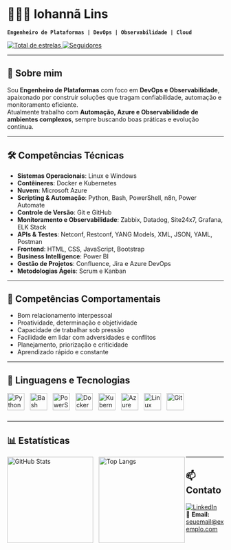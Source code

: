 # 👨🏻‍💻 Iohannã Lins

**`Engenheiro de Plataformas | DevOps | Observabilidade | Cloud`**

<p align="left">
    <a href="https://github.com/Iohas?tab=repositories&sort=stargazers">
        <img 
            alt="Total de estrelas" 
            title="Total de estrelas GitHub" 
            src="https://custom-icon-badges.demolab.com/github/stars/Iohas?color=55960c&style=for-the-badge&labelColor=488207&logo=star&label=Estrelas"
        />
    </a>
    <a href="https://github.com/Iohas?tab=followers">
        <img 
            alt="Seguidores" 
            title="Me siga no GitHub" 
            src="https://custom-icon-badges.demolab.com/github/followers/Iohas?color=236ad3&labelColor=1155ba&style=for-the-badge&logo=github&label=Seguidores&logoColor=white"
        />
    </a>
</p>

---

## 🚀 Sobre mim
Sou **Engenheiro de Plataformas** com foco em **DevOps e Observabilidade**, apaixonado por construir soluções que tragam confiabilidade, automação e monitoramento eficiente.  
Atualmente trabalho com **Automação, Azure e Observabilidade de ambientes complexos**, sempre buscando boas práticas e evolução contínua.  

---

## 🛠️ Competências Técnicas

- **Sistemas Operacionais**: Linux e Windows  
- **Contêineres**: Docker e Kubernetes  
- **Nuvem**: Microsoft Azure  
- **Scripting & Automação**: Python, Bash, PowerShell, n8n, Power Automate  
- **Controle de Versão**: Git e GitHub  
- **Monitoramento e Observabilidade**: Zabbix, Datadog, Site24x7, Grafana, ELK Stack
- **APIs & Testes**: Netconf, Restconf, YANG Models, XML, JSON, YAML, Postman  
- **Frontend**: HTML, CSS, JavaScript, Bootstrap  
- **Business Intelligence**: Power BI  
- **Gestão de Projetos**: Confluence, Jira e Azure DevOps  
- **Metodologias Ágeis**: Scrum e Kanban  

---

## 🤝 Competências Comportamentais
- Bom relacionamento interpessoal  
- Proatividade, determinação e objetividade  
- Capacidade de trabalhar sob pressão  
- Facilidade em lidar com adversidades e conflitos  
- Planejamento, priorização e criticidade  
- Aprendizado rápido e constante  

---

## 🤖 Linguagens e Tecnologias

<img 
    align="left" alt="Python" width="40px" style="padding-right:10px;" 
    src="https://cdn.jsdelivr.net/gh/devicons/devicon/icons/python/python-original.svg" 
/>
<img 
    align="left" alt="Bash" width="40px" style="padding-right:10px;" 
    src="https://cdn.jsdelivr.net/gh/devicons/devicon/icons/bash/bash-original.svg" 
/>
<img 
    align="left" alt="PowerShell" width="40px" style="padding-right:10px;" 
    src="https://cdn.jsdelivr.net/gh/devicons/devicon/icons/powershell/powershell-original.svg" 
/>
<img 
    align="left" alt="Docker" width="40px" style="padding-right:10px;" 
    src="https://cdn.jsdelivr.net/gh/devicons/devicon/icons/docker/docker-original.svg" 
/>
<img 
    align="left" alt="Kubernetes" width="40px" style="padding-right:10px;" 
    src="https://cdn.jsdelivr.net/gh/devicons/devicon/icons/kubernetes/kubernetes-plain.svg" 
/>
<img 
    align="left" alt="Azure" width="40px" style="padding-right:10px;" 
    src="https://cdn.jsdelivr.net/gh/devicons/devicon/icons/azure/azure-original.svg" 
/>
<img 
    align="left" alt="Linux" width="40px" style="padding-right:10px;" 
    src="https://cdn.jsdelivr.net/gh/devicons/devicon/icons/linux/linux-original.svg" 
/>
<img 
    align="left" alt="Git" width="40px" style="padding-right:10px;" 
    src="https://cdn.jsdelivr.net/gh/devicons/devicon/icons/git/git-original.svg" 
/>

<br/><br/><br/>

---

## 📊 Estatísticas

<p>
  <img 
    align="left" 
    alt="GitHub Stats" 
    height="200" 
    style="padding-right: 10px;" 
    src="https://github-readme-stats.vercel.app/api?username=Iohas&show_icons=true&theme=tokyonight&include_all_commits=true&locale=pt-br" 
  />

  <img 
      align="left" 
      alt="Top Langs" 
      height="200" 
      src="https://github-readme-stats.vercel.app/api/top-langs/?username=Iohas&theme=tokyonight&layout=compact&custom_title=Tecnologias&langs_count=9" 
  />
</p>

---

## 📫 Contato
[![LinkedIn](https://img.shields.io/badge/LinkedIn-0077B5?style=flat&logo=linkedin&logoColor=white)](https://linkedin.com/in/SEU-LINKEDIN)  
📧 **Email:** seuemail@exemplo.com
